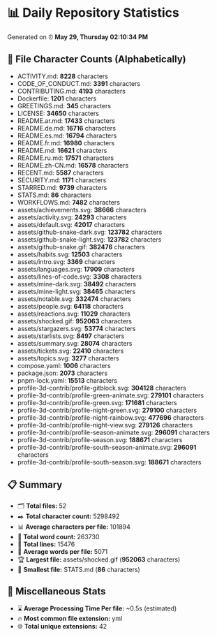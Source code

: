 # 📊 Daily Repository Statistics
Generated on ⏰ **May 29, Thursday 02:10:34 PM**

## 📂 File Character Counts (Alphabetically)
- ACTIVITY.md: **8228** characters
- CODE_OF_CONDUCT.md: **3391** characters
- CONTRIBUTING.md: **4193** characters
- Dockerfile: **1201** characters
- GREETINGS.md: **345** characters
- LICENSE: **34650** characters
- README.ar.md: **17433** characters
- README.de.md: **16716** characters
- README.es.md: **16794** characters
- README.fr.md: **16980** characters
- README.md: **16621** characters
- README.ru.md: **17571** characters
- README.zh-CN.md: **16578** characters
- RECENT.md: **5587** characters
- SECURITY.md: **1171** characters
- STARRED.md: **9739** characters
- STATS.md: **86** characters
- WORKFLOWS.md: **7482** characters
- assets/achievements.svg: **38666** characters
- assets/activity.svg: **24293** characters
- assets/default.svg: **42017** characters
- assets/github-snake-dark.svg: **123782** characters
- assets/github-snake-light.svg: **123782** characters
- assets/github-snake.gif: **382476** characters
- assets/habits.svg: **12503** characters
- assets/intro.svg: **3369** characters
- assets/languages.svg: **17909** characters
- assets/lines-of-code.svg: **3308** characters
- assets/mine-dark.svg: **38492** characters
- assets/mine-light.svg: **38465** characters
- assets/notable.svg: **332474** characters
- assets/people.svg: **64118** characters
- assets/reactions.svg: **11029** characters
- assets/shocked.gif: **952063** characters
- assets/stargazers.svg: **53774** characters
- assets/starlists.svg: **8497** characters
- assets/summary.svg: **28074** characters
- assets/tickets.svg: **22410** characters
- assets/topics.svg: **3277** characters
- compose.yaml: **1006** characters
- package.json: **2073** characters
- pnpm-lock.yaml: **15513** characters
- profile-3d-contrib/profile-gitblock.svg: **304128** characters
- profile-3d-contrib/profile-green-animate.svg: **279101** characters
- profile-3d-contrib/profile-green.svg: **171681** characters
- profile-3d-contrib/profile-night-green.svg: **279100** characters
- profile-3d-contrib/profile-night-rainbow.svg: **477696** characters
- profile-3d-contrib/profile-night-view.svg: **279126** characters
- profile-3d-contrib/profile-season-animate.svg: **296091** characters
- profile-3d-contrib/profile-season.svg: **188671** characters
- profile-3d-contrib/profile-south-season-animate.svg: **296091** characters
- profile-3d-contrib/profile-south-season.svg: **188671** characters

## 📋 Summary
- 🗂️ **Total files:** 52
- ✒️ **Total character count:** 5298492
- 📊 **Average characters per file:** 101894
- 📝 **Total word count:** 263730
- 🧾 **Total lines:** 15476
- 📐 **Average words per file:** 5071
- 🏆 **Largest file:** assets/shocked.gif (**952063** characters)
- 🥉 **Smallest file:** STATS.md (**86** characters)

## 🌟 Miscellaneous Stats
- ⌛ **Average Processing Time Per file:** ~0.5s (estimated)
- 🔥 **Most common file extension:** yml
- 🌐 **Total unique extensions:** 42
